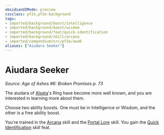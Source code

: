 ```yaml
---
obsidianUIMode: preview
cssclass: pf2e,pf2e-background
tags:
- imported/background/boost/intelligence
- imported/background/boost/wisdom
- imported/background/feat/quick-identification
- imported/background/skill/arcana
- imported/compendium/src/pf2e/aoa6
aliases: ["Aiudara Seeker"]
---
```

# Aiudara Seeker
*Source: Age of Ashes #6: Broken Promises p. 73*  

The aiudara of [Alseta](../../setting/deities/alseta-logm.md)'s Ring have become more well known, and you are interested in learning more about them.

Choose two ability boosts. One must be in Intelligence or Wisdom, and the other is a free ability boost.

You're trained in the [Arcana](../../skills.md#Arcana) skill and the [Portal Lore](../../skills.md#Lore) skill. You gain the [Quick Identification](../../feats/quick-identification.md) skill feat.